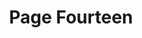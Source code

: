 ---
title: 'Page Fourteen'
slug: '14'
authors:
  - piper-koury
prev: '13'
next: '15'
number: 14
img: /imgs/2024/14.svg
---